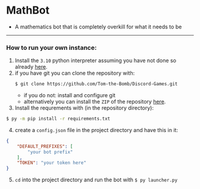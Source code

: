 # MathBot
- A mathematics bot that is completely overkill for what it needs to be
---

### How to run your own instance:
1. Install the `3.10` python interpreter assuming you have not done so already [here](https://www.python.org/downloads/release/python-3100/).
2. if you have git you can clone the repository with:
    ```bash
    $ git clone https://github.com/Tom-the-Bomb/Discord-Games.git
    ```
    - if you do not: install and configure git
    - alternatively you can install the `ZIP` of the repository [here](https://github.com/Tom-the-Bomb/Discord-Games/archive/refs/heads/master.zip).
3. Install the requrements with (in the repository directory):
```bash
$ py -m pip install -r requirements.txt
```
4. create a `config.json` file in the project directory and have this in it:
```json
{
    "DEFAULT_PREFIXES": [
        "your bot prefix"
    ],
    "TOKEN": "your token here"
}
```
5. `cd` into the project directory and run the bot with `$ py launcher.py`